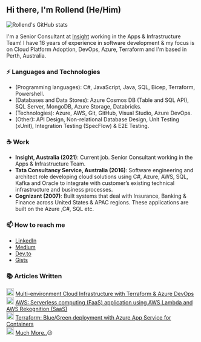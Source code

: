 ## Hi there, I'm Rollend (He/Him)

![Rollend's GitHub stats](https://github-readme-stats.vercel.app/api?username=rollendxavier&theme=dark&show_icons=true&count_private=true)


I'm a Senior Consultant at [Insight](https://au.insight.com/en_AU) working in the Apps & Infrastructure Team! I have 16 years of experience in software development & my focus is on Cloud Platform Adoption, DevOps, Azure, Terraform  and I'm based in Perth, Australia.

### ⚡ Languages and Technologies

* (Programming languages): C#, JavaScript, Java, SQL, Bicep, Terraform, Powershell.
* (Databases and Data Stores): Azure Cosmos DB (Table and SQL API), SQL Server, MongoDB, Azure Storage, Databricks.
* (Technologies): Azure, AWS, Git, GitHub, Visual Studio, Azure DevOps.
* (Other): API Design, Non-relational Database Design, Unit Testing (xUnit), Integration Testing (SpecFlow) & E2E Testing.

### ☕ Work
* **Insight, Australia (2021)**: Current job. Senior Consultant working in the Apps & Infrastructure Team.
* **Tata Consultancy Service, Australia (2016)**: Software engineering and architect role developing cloud solutions using C#, Azure, AWS, SQL, Kafka and Oracle to integrate with customer’s existing technical infrastructure and business processes.
* **Cognizant (2007)**: Built systems that deal with Insurance, Banking & Finance across United States & APAC regions. These applications are built on the Azure ,C#, SQL etc.


### 📫 How to reach me

* [LinkedIn](https://www.linkedin.com/in/rollendxavier/)
* [Medium](https://rollendxavier.medium.com/)
* [Dev.to](https://dev.to/rollendxavier)
* [Gists](https://gist.github.com/rollendxavier)

### :books: Articles Written
<img src="https://insight-services-apac.github.io/assets/images/favicon.ico.png" width="20" height="20"> [Multi-environment Cloud Infrastructure with Terraform & Azure DevOps](https://insight-services-apac.github.io/2022/07/13/terraform-multienvironment.html)<br>
<img src="https://user-images.githubusercontent.com/36799589/96227773-3acc6080-0fb2-11eb-837f-f5026d472969.jpg" width="20" height="20"> [AWS: Serverless computing (FaaS) application using AWS Lambda and AWS Rekognition (SaaS)](https://medium.com/@rollendxavier/aws-serverless-computing-faas-application-using-aws-lambda-and-aws-rekognition-saas-dbc072cee258)<br>
<img src="https://user-images.githubusercontent.com/36799589/96227773-3acc6080-0fb2-11eb-837f-f5026d472969.jpg" width="20" height="20"> [Terraform: Blue/Green deployment with Azure App Service for Containers](https://medium.com/devops-dev/terraform-blue-green-deployment-with-azure-app-service-for-containers-978f3cc6479f)<br>
<img src="https://user-images.githubusercontent.com/36799589/96227773-3acc6080-0fb2-11eb-837f-f5026d472969.jpg" width="20" height="20"> [Much More..](https://rollendxavier.medium.com/):wink:
<!---
rollendxavier/rollendxavier is a ✨ special ✨ repository because its `README.md` (this file) appears on your GitHub profile.
You can click the Preview link to take a look at your changes.
--->
